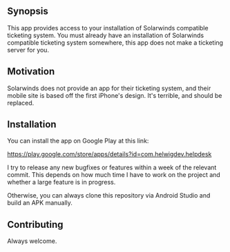 ## Synopsis

This app provides access to your installation of Solarwinds compatible ticketing system. You must already have an installation of Solarwinds compatible ticketing system somewhere, this app does not make a ticketing server for you.

## Motivation

Solarwinds does not provide an app for their ticketing system, and their mobile site is based off the first iPhone's design. It's terrible, and should be replaced.

## Installation

You can install the app on Google Play at this link: 

https://play.google.com/store/apps/details?id=com.helwigdev.helpdesk

I try to release any new bugfixes or features within a week of the relevant commit. This depends on how much time I have to work on the project and whether a large feature is in progress.

Otherwise, you can always clone this repository via Android Studio and build an APK manually. 

## Contributing

Always welcome.
